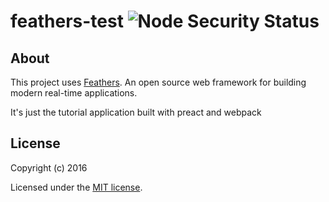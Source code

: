 # feathers-test ![Node Security Status](https://nodesecurity.io/orgs/forsakenharmony/projects/c4ae43af-77b7-4c2f-bc8b-2c47d9890744/badge)

## About

This project uses [Feathers](http://feathersjs.com). An open source web framework for building modern real-time applications.

It's just the tutorial application built with preact and webpack

## License

Copyright (c) 2016

Licensed under the [MIT license](LICENSE).
